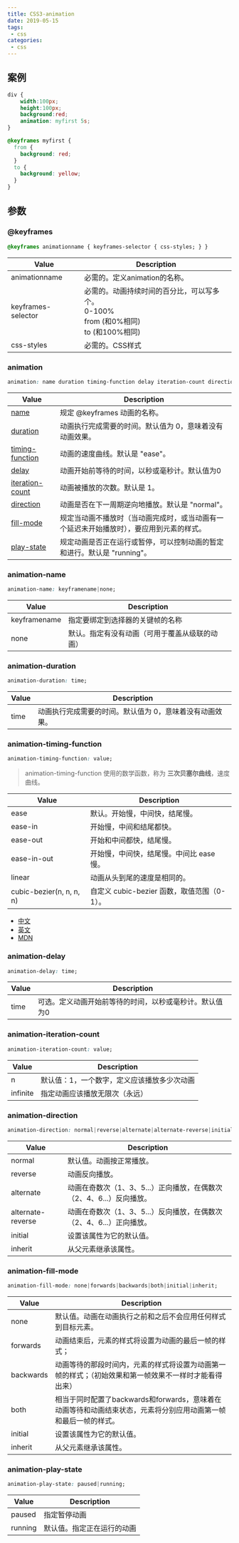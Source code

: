 ```yaml
---
title: CSS3-animation
date: 2019-05-15
tags:
 - css    
categories: 
 - css
---
```


## 案例

```css
div {
	width:100px;
	height:100px;
	background:red;
	animation: myfirst 5s;
}

@keyframes myfirst {
  from { 
    background: red; 
  }
  to { 
    background: yellow; 
  }
}
```

## 参数

### @keyframes

```css
@keyframes animationname { keyframes-selector { css-styles; } }
```

|Value|Description|
|-|-|
|animationname|必需的。定义animation的名称。|
|keyframes-selector|必需的。动画持续时间的百分比，可以写多个。<br>0-100%<br>from (和0%相同)<br>to (和100%相同)|
|css-styles|必需的。CSS样式|

### animation

```css
animation: name duration timing-function delay iteration-count direction fill-mode play-state;
```

|Value|Description|
|-|-|
|[name](#animation-name)|规定 @keyframes 动画的名称。|
|[duration](#animation-duration)|动画执行完成需要的时间。默认值为 0，意味着没有动画效果。|
|[timing-function](#animation-timing-function)|动画的速度曲线。默认是 "ease"。|
|[delay](#animation-delay)|动画开始前等待的时间，以秒或毫秒计。默认值为0|
|[iteration-count](#animation-iteration-count)|动画被播放的次数。默认是 1。|
|[direction](#animation-direction)|动画是否在下一周期逆向地播放。默认是 "normal"。|
|[fill-mode](#animation-fill-mode)|规定当动画不播放时（当动画完成时，或当动画有一个延迟未开始播放时），要应用到元素的样式。|
|[play-state](#animation-play-state)|规定动画是否正在运行或暂停，可以控制动画的暂定和进行。默认是 "running"。|

### animation-name

```css
animation-name: keyframename|none;
```

|Value|Description|
|-|-|
|keyframename|指定要绑定到选择器的关键帧的名称|
|none|默认。指定有没有动画（可用于覆盖从级联的动画）|

### animation-duration

```css
animation-duration: time;
```

|Value|Description|
|-|-|
|time|动画执行完成需要的时间。默认值为 0，意味着没有动画效果。|

### animation-timing-function

```css
animation-timing-function: value;
```

> animation-timing-function 使用的数学函数，称为 **三次贝塞尔曲线**，速度曲线。

|Value|Description|
|-|-|
|ease|默认。开始慢，中间快，结尾慢。|
|ease-in|开始慢，中间和结尾都快。|
|ease-out|开始和中间都快，结尾慢。|
|ease-in-out|开始慢，中间快，结尾慢。中间比 ease 慢。|
|linear|动画从头到尾的速度是相同的。|
|cubic-bezier(n, n, n, n)|自定义 cubic-bezier 函数，取值范围（0-1）。|

- [中文](http://yisibl.github.io/cubic-bezier)
- [英文](https://cubic-bezier.com/)
- [MDN](https://developer.mozilla.org/zh-CN/docs/Web/CSS/timing-function)

### animation-delay

```css
animation-delay: time;
```

|Value|Description|
|-|-|
|time|可选。定义动画开始前等待的时间，以秒或毫秒计。默认值为0|

### animation-iteration-count

```css
animation-iteration-count: value;
```

|Value|Description|
|-|-|
|n|默认值：1，一个数字，定义应该播放多少次动画|
|infinite|指定动画应该播放无限次（永远）|

### animation-direction

```css
animation-direction: normal|reverse|alternate|alternate-reverse|initial|inherit;
```

|Value|Description|
|-|-|
|normal|默认值。动画按正常播放。|
|reverse|动画反向播放。|
|alternate|动画在奇数次（1、3、5...）正向播放，在偶数次（2、4、6...）反向播放。|
|alternate-reverse|动画在奇数次（1、3、5...）反向播放，在偶数次（2、4、6...）正向播放。|
|initial|设置该属性为它的默认值。|
|inherit|从父元素继承该属性。|

### animation-fill-mode

```css
animation-fill-mode: none|forwards|backwards|both|initial|inherit;
```

|Value|Description|
|-|-|
|none|默认值。动画在动画执行之前和之后不会应用任何样式到目标元素。|
|forwards|动画结束后，元素的样式将设置为动画的最后一帧的样式；|
|backwards|动画等待的那段时间内，元素的样式将设置为动画第一帧的样式；（初始效果和第一帧效果不一样时才能看得出来）|
|both|相当于同时配置了backwards和forwards，意味着在动画等待和动画结束状态，元素将分别应用动画第一帧和最后一帧的样式。|
|initial|设置该属性为它的默认值。|
|inherit|从父元素继承该属性。|

### animation-play-state

```css
animation-play-state: paused|running;
```

|Value|Description|
|-|-|
|paused|指定暂停动画|
|running|默认值。指定正在运行的动画|
